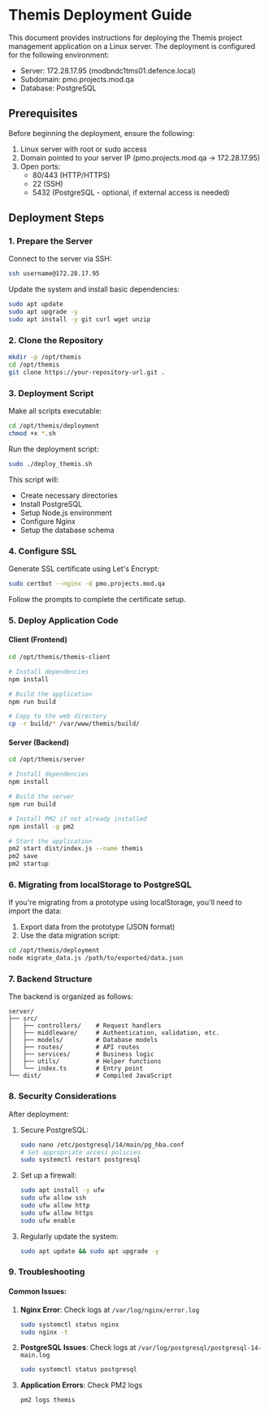 # Themis Deployment Guide

This document provides instructions for deploying the Themis project management application on a Linux server. The deployment is configured for the following environment:

- Server: 172.28.17.95 (modbndc1tms01.defence.local)
- Subdomain: pmo.projects.mod.qa
- Database: PostgreSQL

## Prerequisites

Before beginning the deployment, ensure the following:

1. Linux server with root or sudo access
2. Domain pointed to your server IP (pmo.projects.mod.qa → 172.28.17.95)
3. Open ports:
   - 80/443 (HTTP/HTTPS)
   - 22 (SSH)
   - 5432 (PostgreSQL - optional, if external access is needed)

## Deployment Steps

### 1. Prepare the Server

Connect to the server via SSH:

```bash
ssh username@172.28.17.95
```

Update the system and install basic dependencies:

```bash
sudo apt update
sudo apt upgrade -y
sudo apt install -y git curl wget unzip
```

### 2. Clone the Repository

```bash
mkdir -p /opt/themis
cd /opt/themis
git clone https://your-repository-url.git .
```

### 3. Deployment Script

Make all scripts executable:

```bash
cd /opt/themis/deployment
chmod +x *.sh
```

Run the deployment script:

```bash
sudo ./deploy_themis.sh
```

This script will:
- Create necessary directories
- Install PostgreSQL
- Setup Node.js environment
- Configure Nginx
- Setup the database schema

### 4. Configure SSL

Generate SSL certificate using Let's Encrypt:

```bash
sudo certbot --nginx -d pmo.projects.mod.qa
```

Follow the prompts to complete the certificate setup.

### 5. Deploy Application Code

#### Client (Frontend)

```bash
cd /opt/themis/themis-client

# Install dependencies
npm install

# Build the application
npm run build

# Copy to the web directory
cp -r build/* /var/www/themis/build/
```

#### Server (Backend)

```bash
cd /opt/themis/server

# Install dependencies
npm install

# Build the server
npm run build

# Install PM2 if not already installed
npm install -g pm2

# Start the application
pm2 start dist/index.js --name themis
pm2 save
pm2 startup
```

### 6. Migrating from localStorage to PostgreSQL

If you're migrating from a prototype using localStorage, you'll need to import the data:

1. Export data from the prototype (JSON format)
2. Use the data migration script:

```bash
cd /opt/themis/deployment
node migrate_data.js /path/to/exported/data.json
```

### 7. Backend Structure

The backend is organized as follows:

```
server/
├── src/
│   ├── controllers/    # Request handlers
│   ├── middleware/     # Authentication, validation, etc.
│   ├── models/         # Database models
│   ├── routes/         # API routes
│   ├── services/       # Business logic
│   ├── utils/          # Helper functions
│   └── index.ts        # Entry point
└── dist/               # Compiled JavaScript
```

### 8. Security Considerations

After deployment:

1. Secure PostgreSQL:
   ```bash
   sudo nano /etc/postgresql/14/main/pg_hba.conf
   # Set appropriate access policies
   sudo systemctl restart postgresql
   ```

2. Set up a firewall:
   ```bash
   sudo apt install -y ufw
   sudo ufw allow ssh
   sudo ufw allow http
   sudo ufw allow https
   sudo ufw enable
   ```

3. Regularly update the system:
   ```bash
   sudo apt update && sudo apt upgrade -y
   ```

### 9. Troubleshooting

#### Common Issues:

1. **Nginx Error**: Check logs at `/var/log/nginx/error.log`
   ```bash
   sudo systemctl status nginx
   sudo nginx -t
   ```

2. **PostgreSQL Issues**: Check logs at `/var/log/postgresql/postgresql-14-main.log`
   ```bash
   sudo systemctl status postgresql
   ```

3. **Application Errors**: Check PM2 logs
   ```bash
   pm2 logs themis
   ```

